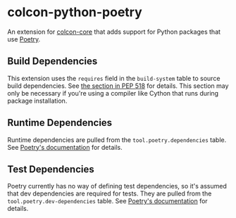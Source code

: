 # colcon-python-poetry

An extension for [colcon-core][colcon-core] that adds support for Python
packages that use [Poetry][poetry].

## Build Dependencies

This extension uses the `requires` field in the `build-system` table to source
build dependencies. See [the section in PEP 518][build-system-requires] for
details. This section may only be necessary if you're using a compiler like
Cython that runs during package installation.

## Runtime Dependencies

Runtime dependencies are pulled from the `tool.poetry.dependencies` table. See
[Poetry's documentation][tool-poetry-dependencies] for details.

## Test Dependencies

Poetry currently has no way of defining test dependencies, so it's assumed
that dev dependencies are required for tests. They are pulled from the
`tool.poetry.dev-dependencies` table. See
[Poetry's documentation][tool-poetry-dependencies] for details.


[poetry]: https://python-poetry.org/
[colcon-core]: https://github.com/colcon/colcon-core
[build-system-requires]: https://www.python.org/dev/peps/pep-0518/#build-system-table
[tool-poetry-dependencies]: https://python-poetry.org/docs/pyproject/#dependencies-and-dev-dependencies
